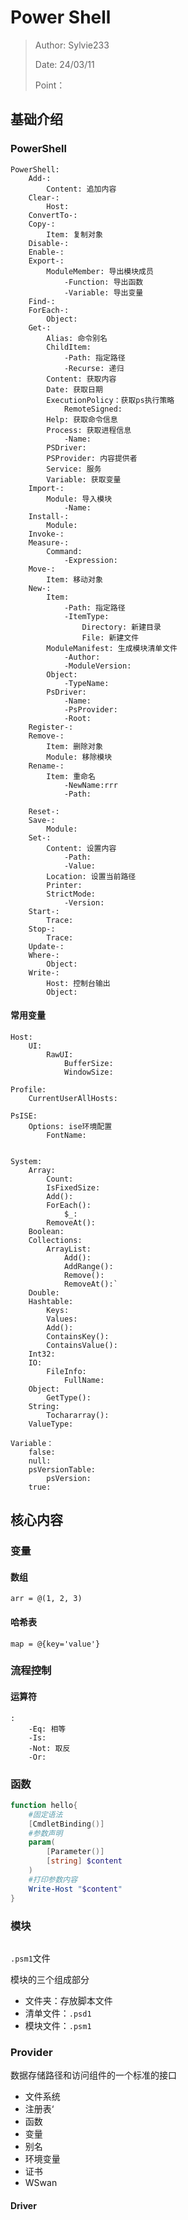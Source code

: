 # Power Shell
>Author: Sylvie233
>
>Date: 24/03/11
>
>Point：

## 基础介绍


### PowerShell

```
PowerShell:
	Add-:
		Content: 追加内容
	Clear-:
		Host:
	ConvertTo-:
	Copy-:
		Item: 复制对象
	Disable-:
	Enable-:
	Export-:
		ModuleMember: 导出模块成员
			-Function: 导出函数
			-Variable: 导出变量
	Find-:
	ForEach-:
		Object:
	Get-:
		Alias: 命令别名
		ChildItem:
			-Path: 指定路径
			-Recurse: 递归
		Content: 获取内容
		Date: 获取日期
		ExecutionPolicy：获取ps执行策略
			RemoteSigned:
		Help: 获取命令信息
		Process: 获取进程信息
			-Name:
		PSDriver: 
		PSProvider: 内容提供者
		Service: 服务
		Variable: 获取变量
	Import-:
		Module: 导入模块
			-Name:
	Install-:
		Module:
	Invoke-:
	Measure-:
		Command:
			-Expression:
	Move-:
		Item: 移动对象
	New-:
		Item:
			-Path: 指定路径
			-ItemType:
				Directory: 新建目录
				File: 新建文件
		ModuleManifest: 生成模块清单文件
			-Author: 
			-ModuleVersion:
		Object:
			-TypeName:
		PsDriver:
			-Name:
			-PsProvider:
			-Root:
	Register-:
	Remove-:
		Item: 删除对象
		Module: 移除模块
	Rename-:
		Item: 重命名
			-NewName:rrr
			-Path:
			
	Reset-:
	Save-:
		Module:
	Set-:
		Content: 设置内容
			-Path:
			-Value:
		Location: 设置当前路径
		Printer:
		StrictMode:
			-Version:
	Start-:
		Trace:
	Stop-:
		Trace:
	Update-:
	Where-:
		Object:	
	Write-:
		Host: 控制台输出
		Object:
```
















#### 常用变量

```
Host:
	UI:
		RawUI:
			BufferSize:
			WindowSize:

Profile:
	CurrentUserAllHosts:

PsISE: 
	Options: ise环境配置
		FontName:


System:
	Array:
		Count:
		IsFixedSize:
		Add():
		ForEach():
			$_:
		RemoveAt():
	Boolean:
	Collections:
		ArrayList:
			Add():
			AddRange():
			Remove():
			RemoveAt():`
	Double:
	Hashtable:
		Keys:
		Values:
		Add():
		ContainsKey():
		ContainsValue():
	Int32:
	IO:
		FileInfo:
			FullName:
	Object:
		GetType():
	String:
		Tochararray():
	ValueType:

Variable：
	false:
	null:
	psVersionTable:
		psVersion:
	true:

```




## 核心内容

### 变量

#### 数组
```
arr = @(1, 2, 3)
```



#### 哈希表

```
map = @{key='value'}
```




### 流程控制

#### 运算符

```
:
	-Eq: 相等
	-Is:
	-Not: 取反
	-Or:
```




### 函数

```powershell
function hello{
	#固定语法
    [CmdletBinding()]
	#参数声明
	param(
        [Parameter()]
        [string] $content
    )
	#打印参数内容
    Write-Host "$content"
}
```



### 模块

```

```

`.psm1`文件

模块的三个组成部分
- 文件夹：存放脚本文件
- 清单文件：`.psd1`
- 模块文件：`.psm1`




### Provider
数据存储路径和访问组件的一个标准的接口
- 文件系统
- 注册表‘
- 函数
- 变量
- 别名
- 环境变量
- 证书
- WSwan


#### Driver